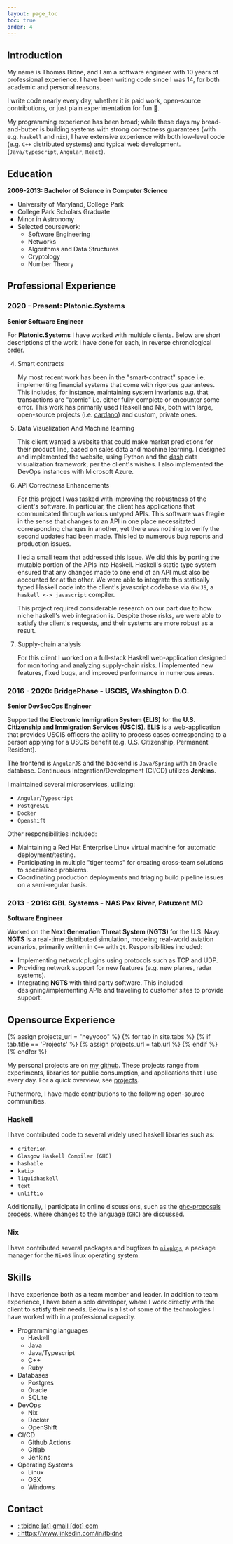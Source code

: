 ```yaml
---
layout: page_toc
toc: true
order: 4
---
```


## Introduction

My name is Thomas Bidne, and I am a software engineer with 10 years of professional experience. I have been writing code since I was 14, for both academic and personal reasons.

I write code nearly every day, whether it is paid work, open-source contributions, or just plain experimentation for fun 🙂.

My programming experience has been broad; while these days my bread-and-butter is building systems with strong correctness guarantees (with e.g. `haskell` and `nix`), I have extensive experience with both low-level code (e.g. `C++` distributed systems) and typical web development. (`Java/typescript`, `Angular`, `React`).

## Education

**2009-2013: Bachelor of Science in Computer Science**

- University of Maryland, College Park
- College Park Scholars Graduate
- Minor in Astronomy
- Selected coursework:
  - Software Engineering
  - Networks
  - Algorithms and Data Structures
  - Cryptology
  - Number Theory

## Professional Experience

### 2020 - Present: Platonic.Systems

**Senior Software Engineer**

For **Platonic.Systems** I have worked with multiple clients. Below are short descriptions of the work I have done for each, in reverse chronological order.

4. Smart contracts

   My most recent work has been in the "smart-contract" space i.e. implementing financial systems that come with rigorous guarantees. This includes, for instance, maintaining system invariants e.g. that transactions are "atomic" i.e. either fully-complete or encounter some error. This work has primarily used Haskell and Nix, both with large, open-source projects (i.e. [cardano](<https://en.wikipedia.org/wiki/Cardano_(blockchain_platform)>)) and custom, private ones.

5. Data Visualization And Machine learning

   This client wanted a website that could make market predictions for their product line, based on sales data and machine learning. I designed and implemented the website, using Python and the [dash](https://plotly.com/dash/) data visualization framework, per the client's wishes. I also implemented the DevOps instances with Microsoft Azure.

6. API Correctness Enhancements

   For this project I was tasked with improving the robustness of the client's software. In particular, the client has applications that communicated through various untyped APIs. This software was fragile in the sense that changes to an API in one place necessitated corresponding changes in another, yet there was nothing to verify the second updates had been made. This led to numerous bug reports and production issues.

   I led a small team that addressed this issue. We did this by porting the mutable portion of the APIs into Haskell. Haskell's static type system ensured that any changes made to one end of an API must also be accounted for at the other. We were able to integrate this statically typed Haskell code into the client's javascript codebase via `GhcJS`, a `haskell <-> javascript` compiler.

   This project required considerable research on our part due to how niche haskell's web integration is. Despite those risks, we were able to satisfy the client's requests, and their systems are more robust as a result.

7. Supply-chain analysis

   For this client I worked on a full-stack Haskell web-application designed for monitoring and analyzing supply-chain risks. I implemented new features, fixed bugs, and improved performance in numerous areas.

### 2016 - 2020: BridgePhase - USCIS, Washington D.C.

**Senior DevSecOps Engineer**

Supported the **Electronic Immigration System (ELIS)** for the **U.S. Citizenship and Immigration Services (USCIS)**. **ELIS** is a web-application that provides USCIS officers the ability to process cases corresponding to a person applying for a USCIS benefit (e.g. U.S. Citizenship, Permanent Resident).

The frontend is `AngularJS` and the backend is `Java/Spring` with an `Oracle` database. Continuous Integration/Development (CI/CD) utilizes **Jenkins**.

I maintained several microservices, utilizing:

- `Angular`/`Typescript`
- `PostgreSQL`
- `Docker`
- `Openshift`

Other responsibilities included:

- Maintaining a Red Hat Enterprise Linux virtual machine for automatic deployment/testing.
- Participating in multiple "tiger teams" for creating cross-team solutions to specialized problems.
- Coordinating production deployments and triaging build pipeline issues on a semi-regular basis.

### 2013 - 2016: GBL Systems - NAS Pax River, Patuxent MD

**Software Engineer**

Worked on the **Next Generation Threat System (NGTS)** for the U.S. Navy. **NGTS** is a real-time distributed simulation, modeling real-world aviation scenarios, primarily written in `C++` with `Qt`. Responsibilities included:

- Implementing network plugins using protocols such as TCP and UDP.
- Providing network support for new features (e.g. new planes, radar systems).
- Integrating **NGTS** with third party software. This included designing/implementing APIs and traveling to customer sites to provide support.

## Opensource Experience

{% assign projects_url = "heyyooo" %}
{% for tab in site.tabs %}
{% if tab.title == 'Projects' %}
{% assign projects_url = tab.url %}
{% endif %}
{% endfor %}

My personal projects are on [my github](https://www.github.com/tbidne). These projects range from experiments, libraries for public consumption, and applications that I use every day. For a quick overview, see
<a href="{{ projects_url | relative_url }}" target="_self">projects</a>.

Futhermore, I have made contributions to the following open-source communities.

### Haskell

I have contributed code to several widely used haskell libraries such as:

- `criterion`
- `Glasgow Haskell Compiler (GHC)`
- `hashable`
- `katip`
- `liquidhaskell`
- `text`
- `unliftio`

Additionally, I participate in online discussions, such as the [ghc-proposals process](https://github.com/ghc-proposals/ghc-proposals), where changes to the language (`GHC`) are discussed.

### Nix

I have contributed several packages and bugfixes to [`nixpkgs`](https://github.com/NixOS/nixpkgs), a package manager for the `NixOS` linux operating system.

## Skills

I have experience both as a team member and leader. In addition to team experience, I have been a solo developer, where I work directly with the client to satisfy their needs. Below is a list of some of the technologies I have worked with in a professional capacity.

- Programming languages
  - Haskell
  - Java
  - Java/Typescript
  - C++
  - Ruby
- Databases
  - Postgres
  - Oracle
  - SQLite
- DevOps
  - Nix
  - Docker
  - OpenShift
- CI/CD
  - Github Actions
  - Gitlab
  - Jenkins
- Operating Systems
  - Linux
  - OSX
  - Windows

## Contact

- <a href="javascript:location.href = 'mailto:' + ['tbidne','gmail.com'].join('@')" aria-label="email"> <i class="fas fa-envelope"></i> : tbidne [at] gmail [dot] com</a>
- <a href="https://www.linkedin.com/in/tbidne" aria-label="linkedin" target="_blank" rel="noopener noreferrer"> <i class="fab fa-linkedin"></i> : https://www.linkedin.com/in/tbidne</a>
